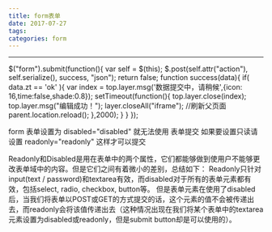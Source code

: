 ```yaml
---
title: form表单
date: 2017-07-27
tags:
categories: form
---
```


<!-- more -->
------

 $("form").submit(function(){
      var self = $(this);
       $.post(self.attr("action"), self.serialize(), success, "json");
      return false;
      function success(data){
        if( data.zt == 'ok' ){
          var index = top.layer.msg('数据提交中，请稍候',{icon: 16,time:false,shade:0.8});
          setTimeout(function(){
            top.layer.close(index);
            top.layer.msg("编辑成功！");
            layer.closeAll("iframe");
                  //刷新父页面
                  parent.location.reload();
           },2000);
        }
       }
      });

form 表单设置为 disabled="disabled"  就无法使用 表单提交  如果要设置只读请设置 readonly="readonly" 这样才可以提交



Readonly和Disabled是用在表单中的两个属性，它们都能够做到使用户不能够更改表单域中的内容。但是它们之间有着微小的差别，总结如下：
Readonly只针对input(text / password)和textarea有效，而disabled对于所有的表单元素都有效，包括select, radio, checkbox, button等。
但是表单元素在使用了disabled后，当我们将表单以POST或GET的方式提交的话，这个元素的值不会被传递出去，而readonly会将该值传递出去（这种情况出现在我们将某个表单中的textarea元素设置为disabled或readonly，但是submit button却是可以使用的）。